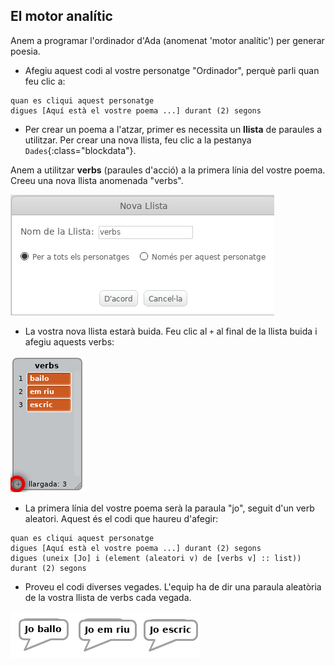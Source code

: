 ## El motor analític

Anem a programar l'ordinador d'Ada (anomenat 'motor analític') per generar poesia.

+ Afegiu aquest codi al vostre personatge "Ordinador", perquè parli quan feu clic a:

```blocks
quan es cliqui aquest personatge
digues [Aquí està el vostre poema ...] durant (2) segons
```

+ Per crear un poema a l'atzar, primer es necessita un **llista** de paraules a utilitzar. Per crear una nova llista, feu clic a la pestanya `Dades`{:class="blockdata"}.

Anem a utilitzar **verbs** (paraules d'acció) a la primera línia del vostre poema. Creeu una nova llista anomenada "verbs".

![captura de pantalla](images/poetry-list.png)

+ La vostra nova llista estarà buida. Feu clic al `+` al final de la llista buida i afegiu aquests verbs:

![captura de pantalla](images/poetry-verbs.png)

+ La primera línia del vostre poema serà la paraula "jo", seguit d'un verb aleatori. Aquest és el codi que haureu d'afegir:

```blocks
quan es cliqui aquest personatge
digues [Aquí està el vostre poema ...] durant (2) segons 
digues (uneix [Jo] i (element (aleatori v) de [verbs v] :: list)) durant (2) segons
```

+ Proveu el codi diverses vegades. L'equip ha de dir una paraula aleatòria de la vostra llista de verbs cada vegada.

![captura de pantalla](images/poetry-random-test.png)
